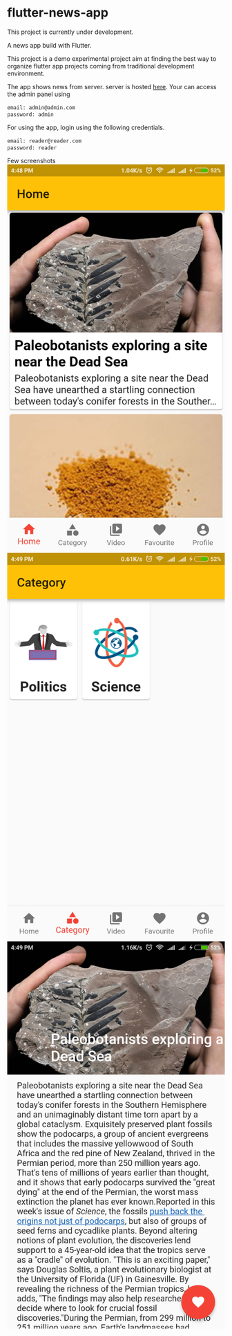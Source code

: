 # flutter-news-app

This project is currently under development.

A news app build with Flutter.

This project is a demo experimental project aim at finding the best way to organize flutter app projects coming from traditional development environment. 

The app shows news from server. server is hosted [here](http://news-app.sadmansarar.xyz). 
Your can access the admin panel using

```
email: admin@admin.com
password: admin
```

For using the app, login using the following credentials.

```
email: reader@reader.com
password: reader

```
Few screenshots
![](flutter_01.png)
![](flutter_02.png)
![](flutter_04.png)